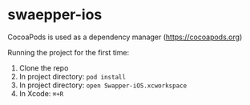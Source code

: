 # swaepper-ios

CocoaPods is used as a dependency manager (https://cocoapods.org)

Running the project for the first time:

1. Clone the repo
2. In project directory: `pod install`
3. In project directory: `open Swapper-iOS.xcworkspace`
4. In Xcode: `⌘+R`
